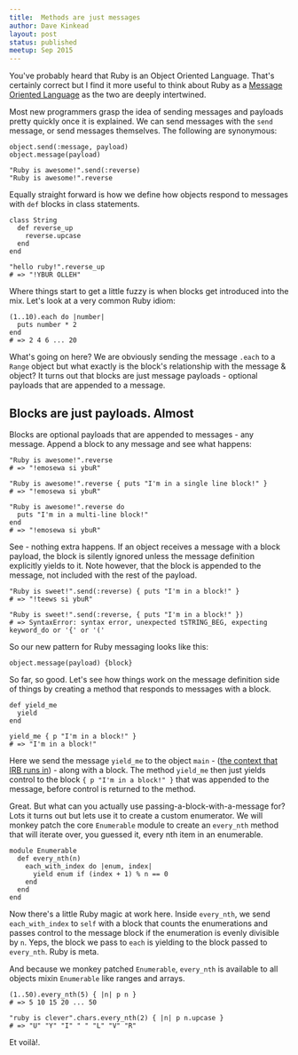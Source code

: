 ```yaml
---
title:  Methods are just messages
author: Dave Kinkead
layout: post
status: published
meetup: Sep 2015
---
```


You've probably heard that Ruby is an Object Oriented Language.  That's certainly correct but I find it more useful to think about Ruby as a [Message Oriented Language](http://dave.kinkead.com.au/thoughts/ruby-is-a-message-oriented-language/) as the two are deeply intertwined.

Most new programmers grasp the idea of sending messages and payloads pretty quickly once it is explained.  We can send messages with the `send` message, or send messages themselves. The following are synonymous:


    object.send(:message, payload)
    object.message(payload)

    "Ruby is awesome!".send(:reverse)
    "Ruby is awesome!".reverse


Equally straight forward is how we define how objects respond to messages with `def` blocks in class statements.


    class String
      def reverse_up
        reverse.upcase
      end
    end

    "hello ruby!".reverse_up
    # => "!YBUR OLLEH"


Where things start to get a little fuzzy is when blocks get introduced into the mix.  Let's look at a very common Ruby idiom:


    (1..10).each do |number|
      puts number * 2
    end
    # => 2 4 6 ... 20


What's going on here?  We are obviously sending the message `.each` to a `Range` object but what exactly is the block's relationship with the message & object?  It turns out that blocks are just message payloads - optional payloads that are appended to a message.


## Blocks are just payloads. Almost

Blocks are optional payloads that are appended to messages - any message.  Append a block to any message and see what happens:

    
    "Ruby is awesome!".reverse
    # => "!emosewa si ybuR"

    "Ruby is awesome!".reverse { puts "I'm in a single line block!" }
    # => "!emosewa si ybuR"    

    "Ruby is awesome!".reverse do
      puts "I'm in a multi-line block!"
    end
    # => "!emosewa si ybuR" 


See - nothing extra happens.  If an object receives a message with a block payload, the block is silently ignored unless the message definition explicitly yields to it.  Note however, that the block is appended to the message, not included with the rest of the payload.


    "Ruby is sweet!".send(:reverse) { puts "I'm in a block!" }
    # => "!teews si ybuR"

    "Ruby is sweet!".send(:reverse, { puts "I'm in a block!" })
    # => SyntaxError: syntax error, unexpected tSTRING_BEG, expecting keyword_do or '{' or '('    


So our new pattern for Ruby messaging looks like this:


    object.message(payload) {block}


So far, so good.  Let's see how things work on the message definition side of things by creating a method that responds to messages with a block.


    def yield_me
      yield
    end

    yield_me { p "I'm in a block!" }
    # => "I'm in a block!"


Here we send the message `yield_me` to the object `main` - ([the context that IRB runs in](https://banisterfiend.wordpress.com/2010/11/23/what-is-the-ruby-top-level/)) - along with a block.  The method `yield_me` then just yields control to the block `{ p "I'm in a block!" }` that was appended to the message, before control is returned to the method.

Great. But what can you actually use passing-a-block-with-a-message for?  Lots it turns out but lets use it to create a custom enumerator.  We will monkey patch the core `Enumerable` module to create an `every_nth` method that will iterate over, you guessed it, every nth item in an enumerable.


    module Enumerable
      def every_nth(n)
        each_with_index do |enum, index|
          yield enum if (index + 1) % n == 0
        end
      end
    end


Now there's a little Ruby magic at work here.  Inside `every_nth`, we send `each_with_index` to `self` with a block that counts the enumerations and passes control to the message block if the enumeration is evenly divisible by `n`.  Yeps, the block we pass to `each` is yielding to the block passed to `every_nth`. Ruby is meta.

And because we monkey patched `Enumerable`, `every_nth` is available to all objects mixin `Enumerable` like ranges and arrays.


    (1..50).every_nth(5) { |n| p n }
    # => 5 10 15 20 ... 50

    "ruby is clever".chars.every_nth(2) { |n| p n.upcase }
    # => "U" "Y" "I" " " "L" "V" "R"


Et voilà!.